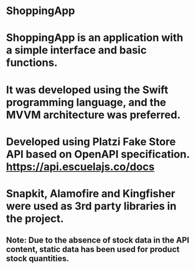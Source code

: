 # ShoppingApp



# ShoppingApp is an application with a simple interface and basic functions.

# It was developed using the Swift programming language, and the MVVM architecture was preferred.

# Developed using Platzi Fake Store API based on OpenAPI specification. https://api.escuelajs.co/docs
# Snapkit, Alamofire and Kingfisher were used as 3rd party libraries in the project.

## Note: Due to the absence of stock data in the API content, static data has been used for product stock quantities.
